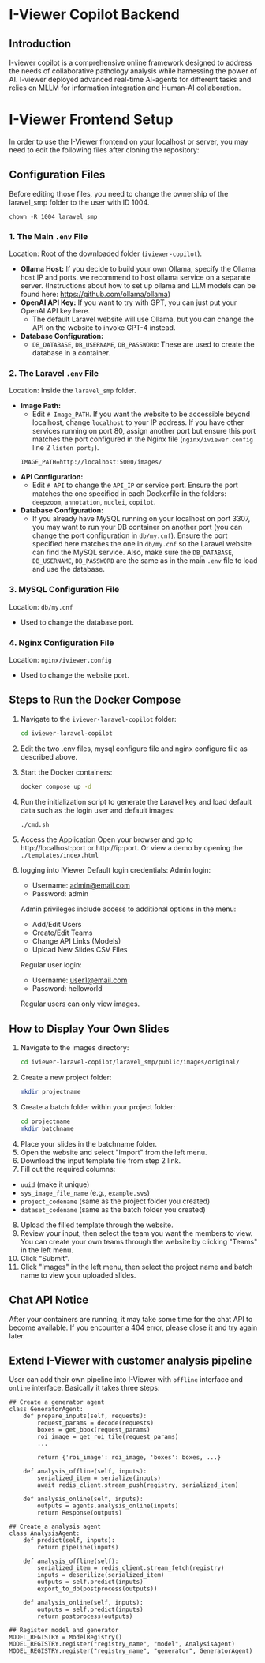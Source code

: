 # I-Viewer Copilot Backend
## Introduction
I-viewer copilot is a comprehensive online framework designed to address the needs of collaborative pathology analysis while harnessing the power of AI. I-viewer deployed advanced real-time AI-agents for different tasks and relies on MLLM for information integration and Human-AI collaboration. 

# I-Viewer Frontend Setup

In order to use the I-Viewer frontend on your localhost or server, you may need to edit the following files after cloning the repository:

## Configuration Files

Before editing those files, you need to change the ownership of the laravel_smp folder to the user with ID 1004.
```
chown -R 1004 laravel_smp
```

### 1. The Main `.env` File

Location: Root of the downloaded folder (`iviewer-copilot`).

- **Ollama Host:** If you decide to build your own Ollama, specify the Ollama host IP and ports. we recommend to host ollama service on a separate server. (Instructions about how to set up ollama and LLM models can be found here: https://github.com/ollama/ollama)
- **OpenAI API Key:** If you want to try with GPT, you can just put your OpenAI API key here.
  - The default Laravel website will use Ollama, but you can change the API on the website to invoke GPT-4 instead.
- **Database Configuration:** 
  - `DB_DATABASE`, `DB_USERNAME`, `DB_PASSWORD`: These are used to create the database in a container.

### 2. The Laravel `.env` File

Location: Inside the `laravel_smp` folder.

- **Image Path:** 
  - Edit `# Image_PATH`. If you want the website to be accessible beyond localhost, change `localhost` to your IP address. If you have other services running on port 80, assign another port but ensure this port matches the port configured in the Nginx file (`nginx/iviewer.config` line 2 `listen port;`). 
  ```
  IMAGE_PATH=http://localhost:5000/images/
  ```
- **API Configuration:**
  - Edit `# API` to change the `API_IP` or service port. Ensure the port matches the one specified in each Dockerfile in the folders: `deepzoom`, `annotation`, `nuclei`, `copilot`.
- **Database Configuration:**
  - If you already have MySQL running on your localhost on port 3307, you may want to run your DB container on another port (you can change the port configuration in `db/my.cnf`). Ensure the port specified here matches the one in `db/my.cnf` so the Laravel website can find the MySQL service. Also, make sure the `DB_DATABASE`, `DB_USERNAME`, `DB_PASSWORD` are the same as in the main `.env` file to load and use the database.

### 3. MySQL Configuration File

Location: `db/my.cnf`

- Used to change the database port.

### 4. Nginx Configuration File

Location: `nginx/iviewer.config`

- Used to change the website port.

## Steps to Run the Docker Compose

1. Navigate to the `iviewer-laravel-copilot` folder:
   ```sh
   cd iviewer-laravel-copilot
   ```

2. Edit the two .env files, mysql configure file and nginx configure file as described above.
3. Start the Docker containers:
   ```sh
   docker compose up -d
   ```	
4. Run the initialization script to generate the Laravel key and load default data such as the login user and default images:
   ```sh
   ./cmd.sh
   ```	
5. Access the Application
   Open your browser and go to http://localhost:port or http://ip:port.
   Or view a demo by opening the `./templates/index.html`

6. logging into iViewer
   Default login credentials:
   Admin login:
      - Username: admin@email.com
      - Password: admin

   Admin privileges include access to additional options in the menu:
      - Add/Edit Users
      - Create/Edit Teams
      - Change API Links (Models)
      - Upload New Slides CSV Files

   Regular user login:
      - Username: user1@email.com
      - Password: helloworld
  
   Regular users can only view images.

## How to Display Your Own Slides

1. Navigate to the images directory:
   ```sh
   cd iviewer-laravel-copilot/laravel_smp/public/images/original/
   ```	
2. Create a new project folder:
   ```sh
   mkdir projectname
   ```	
3. Create a batch folder within your project folder:
   ```sh
   cd projectname
   mkdir batchname
   ```	
4. Place your slides in the batchname folder.
5. Open the website and select "Import" from the left menu.
6. Download the input template file from step 2 link.
7. Fill out the required columns:
- `uuid` (make it unique)
- `sys_image_file_name` (e.g., `example.svs`)
- `project_codename` (same as the project folder you created)
- `dataset_codename` (same as the batch folder you created)
8. Upload the filled template through the website.
9. Review your input, then select the team you want the members to view. You can create your own teams through the website by clicking "Teams" in the left menu.
10. Click "Submit".
11. Click "Images" in the left menu, then select the project name and batch name to view your uploaded slides.

## Chat API Notice
  After your containers are running, it may take some time for the chat API to become available. If you encounter a 404 error, please close it and try again later.

## Extend I-Viewer with customer analysis pipeline
User can add their own pipeline into I-Viewer with `offline` interface and `online` interface. Basically it takes three steps:
```
## Create a generator agent
class GeneratorAgent:
    def prepare_inputs(self, requests):
        request_params = decode(requests)
        boxes = get_bbox(request_params)
        roi_image = get_roi_tile(request_params)
        ...
        
        return {'roi_image': roi_image, 'boxes': boxes, ...}
    
    def analysis_offline(self, inputs):
        serialized_item = serialize(inputs)
        await redis_client.stream_push(registry, serialized_item)
    
    def analysis_online(self, inputs):
        outputs = agents.analysis_online(inputs)
        return Response(outputs)

## Create a analysis agent
class AnalysisAgent:
    def predict(self, inputs):
        return pipeline(inputs)
    
    def analysis_offline(self):
        serialized_item = redis_client.stream_fetch(registry)
        inputs = deserilize(serialized_item)
        outputs = self.predict(inputs)
        export_to_db(postprocess(outputs))

    def analysis_online(self, inputs):
        outputs = self.predict(inputs)
        return postprocess(outputs)

## Register model and generator
MODEL_REGISTRY = ModelRegistry()
MODEL_REGISTRY.register("registry_name", "model", AnalysisAgent)
MODEL_REGISTRY.register("registry_name", "generator", GeneratorAgent)
```
